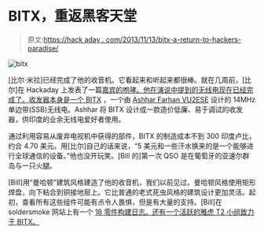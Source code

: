 # BITX，重返黑客天堂

> 原文:[https://hack aday . com/2013/11/13/bitx-a-return-to-hackers-paradise/](https://hackaday.com/2013/11/13/bitx-a-return-to-hackers-paradise/)

![bitx](../Images/6ef09ee5f5fdbbe55ee5637cfb6499c9.png)

[比尔·米拉]已经完成了他的收音机。它看起来和听起来都很棒。就在几周前，[比尔]在 Hackaday 上发表了一篇[嘉宾的咆哮。他在演说中提到的无线电现在已经完成了。](http://hackaday.com/2013/09/23/guest-rant-ham-radio-hackers-paradise/)[收发器本身是一个 BITX](http://www.phonestack.com/farhan/bitx.html) ，一个由 [Ashhar Farhan VU2ESE](http://www.phonestack.com/farhan/) 设计的 14MHz 单边带(SSB)无线电。Ashhar 将 BITX 设计成一款造价低廉、易于调试的收发器，供印度的业余无线电爱好者使用。

通过利用容易从废弃电视机中获得的部件，BITX 的制造成本不到 300 印度卢比，约合 4.70 美元。用[比尔]自己的话来说，“5 美元和一些汗水换来的是一个能够进行全球通信的设备。”他也没开玩笑。[Bill 的]第一次 QSO 是在葡萄牙的亚速尔群岛与一只火腿。

[Bill]用“曼哈顿”建筑风格建造了他的收音机，我们以前见过。曼哈顿风格使用矩形焊盘，向下粘合到铜接地层上。它比普通的老式死虫风格的建筑设计更加灵活。起初，查看所有这些组件可能有点令人畏惧，但是有大量的支持。[Bill]在 soldersmoke 网站上有一个 [18 零件构建日志。还有一个活跃的雅虎 T2 小组致力于 BITX。](http://soldersmoke.blogspot.com/)